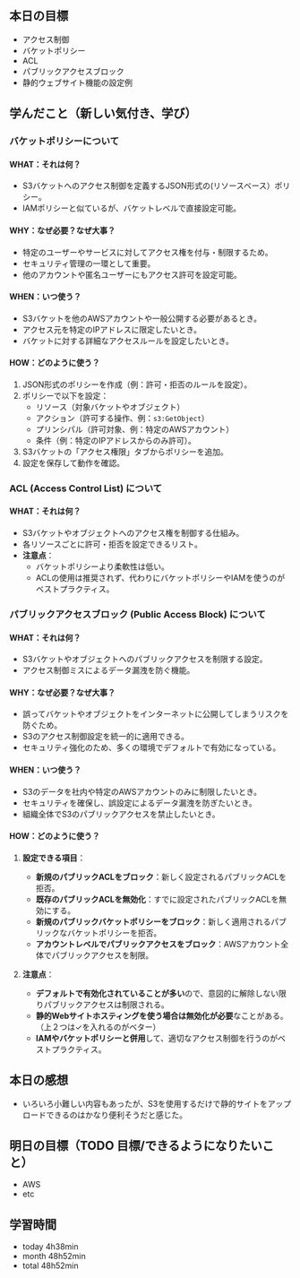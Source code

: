## 本日の目標
- アクセス制御
- バケットポリシー
- ACL
- パブリックアクセスブロック
- 静的ウェブサイト機能の設定例

## 学んだこと（新しい気付き、学び）

### バケットポリシーについて
#### WHAT：それは何？
- S3バケットへのアクセス制御を定義するJSON形式の(リソースベース）ポリシー。
- IAMポリシーと似ているが、バケットレベルで直接設定可能。

#### WHY：なぜ必要？なぜ大事？
- 特定のユーザーやサービスに対してアクセス権を付与・制限するため。
- セキュリティ管理の一環として重要。
- 他のアカウントや匿名ユーザーにもアクセス許可を設定可能。

#### WHEN：いつ使う？
- S3バケットを他のAWSアカウントや一般公開する必要があるとき。
- アクセス元を特定のIPアドレスに限定したいとき。
- バケットに対する詳細なアクセスルールを設定したいとき。

#### HOW：どのように使う？
1. JSON形式のポリシーを作成（例：許可・拒否のルールを設定）。
2. ポリシーで以下を設定：
   - リソース（対象バケットやオブジェクト）
   - アクション（許可する操作、例：`s3:GetObject`）
   - プリンシパル（許可対象、例：特定のAWSアカウント）
   - 条件（例：特定のIPアドレスからのみ許可）。
3. S3バケットの「アクセス権限」タブからポリシーを追加。
4. 設定を保存して動作を確認。

### ACL (Access Control List) について
#### WHAT：それは何？
- S3バケットやオブジェクトへのアクセス権を制御する仕組み。
- 各リソースごとに許可・拒否を設定できるリスト。
- **注意点**：
   - バケットポリシーより柔軟性は低い。
   - ACLの使用は推奨されず、代わりにバケットポリシーやIAMを使うのがベストプラクティス。

### パブリックアクセスブロック (Public Access Block) について
#### WHAT：それは何？
- S3バケットやオブジェクトへのパブリックアクセスを制限する設定。
- アクセス制御ミスによるデータ漏洩を防ぐ機能。

#### WHY：なぜ必要？なぜ大事？
- 誤ってバケットやオブジェクトをインターネットに公開してしまうリスクを防ぐため。
- S3のアクセス制御設定を統一的に適用できる。
- セキュリティ強化のため、多くの環境でデフォルトで有効になっている。

#### WHEN：いつ使う？
- S3のデータを社内や特定のAWSアカウントのみに制限したいとき。
- セキュリティを確保し、誤設定によるデータ漏洩を防ぎたいとき。
- 組織全体でS3のパブリックアクセスを禁止したいとき。

#### HOW：どのように使う？
1. **設定できる項目**：
   - **新規のパブリックACLをブロック**：新しく設定されるパブリックACLを拒否。
   - **既存のパブリックACLを無効化**：すでに設定されたパブリックACLを無効にする。
   - **新規のパブリックバケットポリシーをブロック**：新しく適用されるパブリックなバケットポリシーを拒否。
   - **アカウントレベルでパブリックアクセスをブロック**：AWSアカウント全体でパブリックアクセスを制限。

2. **注意点**：
   - **デフォルトで有効化されていることが多い**ので、意図的に解除しない限りパブリックアクセスは制限される。
   - **静的Webサイトホスティングを使う場合は無効化が必要**なことがある。（上２つは✓を入れるのがベター）
   - **IAMやバケットポリシーと併用**して、適切なアクセス制御を行うのがベストプラクティス。

## 本日の感想
- いろいろ小難しい内容もあったが、S3を使用するだけで静的サイトをアップロードできるのはかなり便利そうだと感じた。

## 明日の目標（TODO 目標/できるようになりたいこと）
- AWS
- etc

## 学習時間
- today 4h38min
- month 48h52min
- total 48h52min
